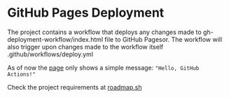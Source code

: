 # GitHub Pages Deployment
The project contains a workflow that deploys any changes made to gh-deployment-workflow/index.html file to GitHub Pagesor. The workflow will also trigger upon changes made to the workflow itself .github/workflows/deploy.yml

As of now the [page](https://mihaiosoianu.github.io/roadmapsh/) only shows a simple message: `"Hello, GitHub Actions!"`

Check the project requirements at [roadmap.sh](https://roadmap.sh/projects/github-actions-deployment-workflow)
